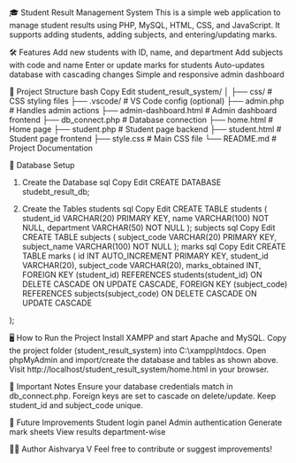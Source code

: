 🎓 Student Result Management System
This is a simple web application to manage student results using PHP, MySQL, HTML, CSS, and JavaScript.
It supports adding students, adding subjects, and entering/updating marks.

🛠️ Features
Add new students with ID, name, and department
Add subjects with code and name
Enter or update marks for students
Auto-updates database with cascading changes
Simple and responsive admin dashboard

📂 Project Structure
bash
Copy
Edit
student_result_system/
│
├── css/                # CSS styling files
├── .vscode/            # VS Code config (optional)
├── admin.php           # Handles admin actions
├── admin-dashboard.html # Admin dashboard frontend
├── db_connect.php      # Database connection
├── home.html           # Home page
├── student.php         # Student page backend
├── student.html        # Student page frontend
├── style.css           # Main CSS file
└── README.md           # Project Documentation

🧩 Database Setup
1. Create the Database
sql
Copy
Edit
CREATE DATABASE studebt_result_db;

2. Create the Tables
students
sql
Copy
Edit
CREATE TABLE students (
    student_id VARCHAR(20) PRIMARY KEY,
    name VARCHAR(100) NOT NULL,
    department VARCHAR(50) NOT NULL
);
subjects
sql
Copy
Edit
CREATE TABLE subjects (
    subject_code VARCHAR(20) PRIMARY KEY,
    subject_name VARCHAR(100) NOT NULL
);
marks
sql
Copy
Edit
CREATE TABLE marks (
    id INT AUTO_INCREMENT PRIMARY KEY,
    student_id VARCHAR(20),
    subject_code VARCHAR(20),
    marks_obtained INT,
    FOREIGN KEY (student_id) REFERENCES students(student_id)
        ON DELETE CASCADE ON UPDATE CASCADE,
    FOREIGN KEY (subject_code) REFERENCES subjects(subject_code)
        ON DELETE CASCADE ON UPDATE CASCADE

);

🖥️ How to Run the Project
Install XAMPP and start Apache and MySQL.
Copy the project folder (student_result_system) into C:\xampp\htdocs\.
Open phpMyAdmin and import/create the database and tables as shown above.
Visit http://localhost/student_result_system/home.html in your browser.

📌 Important Notes
Ensure your database credentials match in db_connect.php.
Foreign keys are set to cascade on delete/update.
Keep student_id and subject_code unique.

🚀 Future Improvements
Student login panel
Admin authentication
Generate mark sheets
View results department-wise

🧑‍💻 Author
Aishvarya V
Feel free to contribute or suggest improvements!
